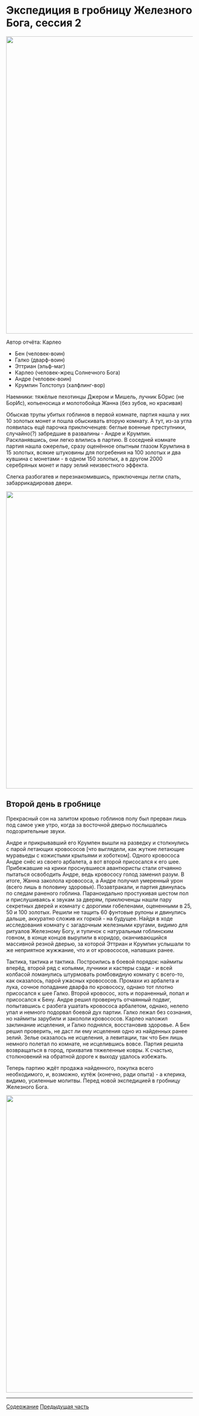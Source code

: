 # Экспедиция в гробницу Железного Бога, сессия 2

<a href="https://github.com/8kto/ttrpg-recaps/assets/18572703/e1564662-c34e-4541-9519-88f24f527512"><img src="https://github.com/8kto/ttrpg-recaps/assets/18572703/e1564662-c34e-4541-9519-88f24f527512" style="width:800px" /></a>

Автор отчёта: Карлео

- Бен (человек-воин)
- Галко (дварф-воин)
- Эттриан (эльф-маг)
- Карлео (человек-жрец Солнечного Бога)
- Андре (человек-воин)
- Крумпин Толстопуз (халфлинг-вор)

Наемники: тяжёлые пехотинцы Джером и Мишель, лучник БОрис (не БорИс), копьеносица и молотобойца Жанна (без зубов, но
красивая)

Обыскав трупы убитых гоблинов в первой комнате, партия нашла у них 10 золотых монет и пошла обыскивать вторую комнату. А
тут, из-за угла появилась ещё парочка приключенцев: беглые военные преступники, случайно(?) забредшие в развалины -
Андре и Крумпин. Раскланявшись, они легко влились в партию. В соседней комнате партия нашла ожерелье, сразу оценённое
опытным глазом Крумпина в 15 золотых, всякие штуковины для погребения на 100 золотых и два кувшина с монетами - в одном
150 золотых, а в другом 2000 серебряных монет и пару зелий неизвестного эффекта.

Слегка разбогатев и перезнакомившись, приключенцы легли спать, забаррикадировав двери. 

<a href="https://github.com/8kto/ttrpg-recaps/assets/18572703/d2bf9d5f-b2a8-4140-9c12-53070db2319d"><img src="https://github.com/8kto/ttrpg-recaps/assets/18572703/d2bf9d5f-b2a8-4140-9c12-53070db2319d" style="width:800px" /></a>

## Второй день в гробнице

Прекрасный сон на залитом кровью гоблинов полу был прерван лишь под самое уже утро, когда за восточной дверью послышались подозрительные звуки. 

Андре и прикрывавший его Крумпен вышли на разведку и столкнулись с парой летающих кровососов [что выглядели, как жуткие летающие
муравьеды с кожистыми крыльями и хоботком]. Одного кровососа Андре снёс из своего арбалета, а вот второй присосался к
его шее. Прибежавшие на крики проснувшиеся авантюристы стали отчаянно пытаться освободить Андре, ведь кровососу голод
заменил разум. В итоге, Жанна заколола кровососа, а Андре получил умеренный урон (всего лишь в половину здоровья).
Позавтракали, и партия двинулась по следам раненого гоблина. Параноидально простукивая шестом пол и прислушиваясь к
звукам за дверям, приключенцы нашли пару секретных дверей и комнату с дорогими гобеленами, оцененными в 25, 50 и 100
золотых. Решили не тащить 60 фунтовые рулоны и двинулись дальше, аккуратно сложив их горкой - на будущее. Найдя в ходе
исследования комнату с загадочным железными кругами, видимо для ритуалов Железному Богу, и тупичок с натуральным
гоблинским говном, в конце концов вырулили в коридор, оканчивающийся массивной резной дверью, за которой Эттриан и
Крумпин услышали то же неприятное жужжание, что и от кровососов, напавших ранее.

Тактика, тактика и тактика. Построились в боевой порядок: наймиты вперёд, второй ряд с копьями, лучники и кастеры
сзади - и всей колбасой ломанулись штурмовать ромбовидную комнату с всего-то, как оказалось, парой ужасных кровососов.
Промахи из арбалета и лука, сочное попадание дварфа по кровососу, однако тот плотно присосался к шее Галко. Второй
кровосос, хоть и пораненный, попал и присосался к Бену. Андре решил провернуть отчаянный подвиг, попытавшись с разбега
ушатать кровососа арбалетом, однако, нелепо упал и немного подорвал боевой дух партии. Галко лежал без сознания, но
наймиты зарубили и закололи кровососов. Карлео наложил заклинание исцеления, и Галко поднялся, восстановив здоровье. А
Бен решил проверить, не даст ли ему исцеления одно из найденных ранее зелий. Зелье оказалось не исцеления, а левитации,
так что Бен лишь немного полетал по комнате, не исцелившись вовсе. Партия решила возвращаться в город, прихватив
тяжеленные ковры. К счастью, столкновений на обратной дороге к выходу удалось избежать.

Теперь партию ждёт продажа найденного, покупка всего необходимого, и, возможно, кутёж (конечно, ради опыта) - а клерика,
видимо, усиленные молитвы. Перед новой экспедицией в гробницу Железного Бога.

<a href="https://github.com/8kto/ttrpg-recaps/assets/18572703/99940828-5d4f-4192-aeaf-ba756e9587f0"><img src="https://github.com/8kto/ttrpg-recaps/assets/18572703/99940828-5d4f-4192-aeaf-ba756e9587f0" style="width:800px" /></a>

----

[Содержание](./Readme.md)
[Предыдущая часть](./2024-05-05-game-1.md)
